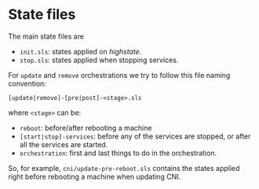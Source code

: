 # State files

The main state files are

* `init.sls`: states applied on _highstate_.
* `stop.sls`: states applied when stopping services.

For `update` and `remove` orchestrations we try to follow this
file naming convention:

  `[update|remove]-[pre|post]-<stage>.sls`

where `<stage>` can be:

* `reboot`: before/after rebooting a machine
* `[start|stop]-services`: before any of the services are stopped, or after all the services are started.
* `orchestration`: first and last things to do in the orchestration.

So, for example, `cni/update-pre-reboot.sls` contains the states applied right before rebooting a machine when updating CNI.
